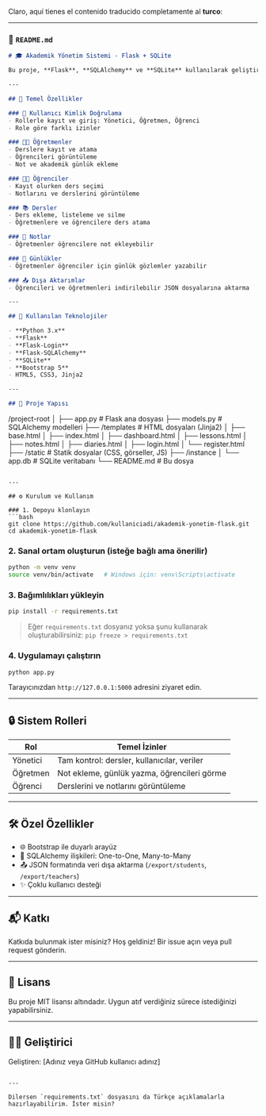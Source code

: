 Claro, aquí tienes el contenido traducido completamente al **turco**:

---

### 📄 `README.md`

```markdown
# 🎓 Akademik Yönetim Sistemi - Flask + SQLite

Bu proje, **Flask**, **SQLAlchemy** ve **SQLite** kullanılarak geliştirilmiş bir web tabanlı akademik yönetim uygulamasıdır. Yöneticilerin, öğretmenlerin ve öğrencilerin dersleri, notları, günlükleri ve daha fazlasını yönetmesini sağlar.

---

## 🧩 Temel Özellikler

### 🔐 Kullanıcı Kimlik Doğrulama
- Rollerle kayıt ve giriş: Yönetici, Öğretmen, Öğrenci
- Role göre farklı izinler

### 👨‍🏫 Öğretmenler
- Derslere kayıt ve atama
- Öğrencileri görüntüleme
- Not ve akademik günlük ekleme

### 👨‍🎓 Öğrenciler
- Kayıt olurken ders seçimi
- Notlarını ve derslerini görüntüleme

### 📚 Dersler
- Ders ekleme, listeleme ve silme
- Öğretmenlere ve öğrencilere ders atama

### 📝 Notlar
- Öğretmenler öğrencilere not ekleyebilir

### 📖 Günlükler
- Öğretmenler öğrenciler için günlük gözlemler yazabilir

### 📤 Dışa Aktarımlar
- Öğrencileri ve öğretmenleri indirilebilir JSON dosyalarına aktarma

---

## 🧱 Kullanılan Teknolojiler

- **Python 3.x**
- **Flask**
- **Flask-Login**
- **Flask-SQLAlchemy**
- **SQLite**
- **Bootstrap 5**
- HTML5, CSS3, Jinja2

---

## 📂 Proje Yapısı

```

/project-root
│
├── app.py                  # Flask ana dosyası
├── models.py               # SQLAlchemy modelleri
├── /templates              # HTML dosyaları (Jinja2)
│   ├── base.html
│   ├── index.html
│   ├── dashboard.html
│   ├── lessons.html
│   ├── notes.html
│   ├── diaries.html
│   ├── login.html
│   └── register.html
├── /static                 # Statik dosyalar (CSS, görseller, JS)
├── /instance
│   └── app.db              # SQLite veritabanı
└── README.md               # Bu dosya

````

---

## ⚙️ Kurulum ve Kullanım

### 1. Depoyu klonlayın
```bash
git clone https://github.com/kullaniciadi/akademik-yonetim-flask.git
cd akademik-yonetim-flask
````

### 2. Sanal ortam oluşturun (isteğe bağlı ama önerilir)

```bash
python -m venv venv
source venv/bin/activate   # Windows için: venv\Scripts\activate
```

### 3. Bağımlılıkları yükleyin

```bash
pip install -r requirements.txt
```

> Eğer `requirements.txt` dosyanız yoksa şunu kullanarak oluşturabilirsiniz:
> `pip freeze > requirements.txt`

### 4. Uygulamayı çalıştırın

```bash
python app.py
```

Tarayıcınızdan `http://127.0.0.1:5000` adresini ziyaret edin.

---

## 🔒 Sistem Rolleri

| Rol      | Temel İzinler                               |
| -------- | ------------------------------------------- |
| Yönetici | Tam kontrol: dersler, kullanıcılar, veriler |
| Öğretmen | Not ekleme, günlük yazma, öğrencileri görme |
| Öğrenci  | Derslerini ve notlarını görüntüleme         |

---

## 🛠 Özel Özellikler

* 🌐 Bootstrap ile duyarlı arayüz
* 🔄 SQLAlchemy ilişkileri: One-to-One, Many-to-Many
* 📤 JSON formatında veri dışa aktarma (`/export/students`, `/export/teachers`)
* ✨ Çoklu kullanıcı desteği

---

## 📬 Katkı

Katkıda bulunmak ister misiniz? Hoş geldiniz! Bir issue açın veya pull request gönderin.

---

## 📄 Lisans

Bu proje MIT lisansı altındadır. Uygun atıf verdiğiniz sürece istediğinizi yapabilirsiniz.

---

## 👨‍💻 Geliştirici

Geliştiren: \[Adınız veya GitHub kullanıcı adınız]

```

---

Dilersen `requirements.txt` dosyasını da Türkçe açıklamalarla hazırlayabilirim. İster misin?
```

